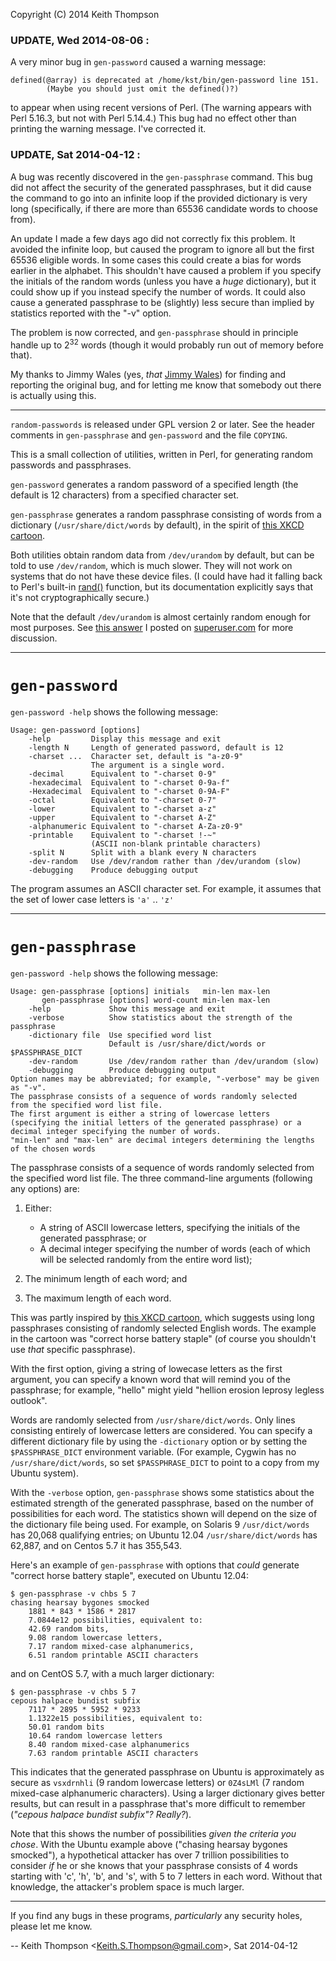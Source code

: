 Copyright (C) 2014 Keith Thompson

### UPDATE, Wed 2014-08-06 :

A very minor bug in `gen-password` caused a warning message:

    defined(@array) is deprecated at /home/kst/bin/gen-password line 151.
            (Maybe you should just omit the defined()?)

to appear when using recent versions of Perl.  (The warning appears
with Perl 5.16.3, but not with Perl 5.14.4.)  This bug had no effect
other than printing the warning message.  I've corrected it.

### UPDATE, Sat 2014-04-12 :

A bug was recently discovered in the `gen-passphrase` command.
This bug did not affect the security of the generated passphrases,
but it did cause the command to go into an infinite loop if the
provided dictionary is very long (specifically, if there are more
than 65536 candidate words to choose from).

An update I made a few days ago did not correctly fix this problem.
It avoided the infinite loop, but caused the program to ignore all
but the first 65536 eligible words.  In some cases this could create
a bias for words earlier in the alphabet.  This shouldn't have caused
a problem if you specify the initials of the random words (unless you
have a *huge* dictionary), but it could show up if you instead specify
the number of words.  It could also cause a generated passphrase to be
(slightly) less secure than implied by statistics reported with the
"-v" option.

The problem is now corrected, and `gen-passphrase` should in principle
handle up to 2<sup>32</sup> words (though it would probably run out
of memory before that).

My thanks to Jimmy Wales (yes, *that* [Jimmy
Wales](http://en.wikipedia.org/wiki/Jimmy_wales)) for finding and
reporting the original bug, and for letting me know that somebody
out there is actually using this.

---

`random-passwords` is released under GPL version 2 or later.  See the
header comments in `gen-passphrase` and `gen-password` and the file
`COPYING`.

This is a small collection of utilities, written in Perl, for
generating random passwords and passphrases.

`gen-password` generates a random password of a specified length
(the default is 12 characters) from a specified character set.

`gen-passphrase` generates a random passphrase consisting of words from
a dictionary (`/usr/share/dict/words` by default), in the spirit of
[this XKCD cartoon](http://xkcd.com/936/).

Both utilities obtain random data from `/dev/urandom` by
default, but can be told to use `/dev/random`, which is much
slower. They will not work on systems that do not have these
device files. (I could have had it falling back to Perl's built-in
[rand()](http://perldoc.perl.org/functions/rand.html) function, but its
documentation explicitly says that it's not cryptographically secure.)

Note that the default `/dev/urandom` is almost
certainly random enough for most purposes. See [this
answer](http://superuser.com/a/359601/92954) I posted on
[superuser.com](http://superuser.com/) for more discussion.

---

# `gen-password`

`gen-password -help` shows the following message:

    Usage: gen-password [options]
        -help         Display this message and exit
        -length N     Length of generated password, default is 12
        -charset ...  Character set, default is "a-z0-9"
                      The argument is a single word.
        -decimal      Equivalent to "-charset 0-9"
        -hexadecimal  Equivalent to "-charset 0-9a-f"
        -Hexadecimal  Equivalent to "-charset 0-9A-F"
        -octal        Equivalent to "-charset 0-7"
        -lower        Equivalent to "-charset a-z"
        -upper        Equivalent to "-charset A-Z"
        -alphanumeric Equivalent to "-charset A-Za-z0-9"
        -printable    Equivalent to "-charset !-~"
                      (ASCII non-blank printable characters)
        -split N      Split with a blank every N characters
        -dev-random   Use /dev/random rather than /dev/urandom (slow)
        -debugging    Produce debugging output

The program assumes an ASCII character set. For example, it assumes that 
the set of lower case letters is `'a'` .. `'z'` 

---

# `gen-passphrase`

`gen-password -help` shows the following message:

    Usage: gen-passphrase [options] initials   min-len max-len
           gen-passphrase [options] word-count min-len max-len
        -help             Show this message and exit
        -verbose          Show statistics about the strength of the passphrase
        -dictionary file  Use specified word list
                          Default is /usr/share/dict/words or $PASSPHRASE_DICT
        -dev-random       Use /dev/random rather than /dev/urandom (slow)
        -debugging        Produce debugging output
    Option names may be abbreviated; for example, "-verbose" may be given as "-v".
    The passphrase consists of a sequence of words randomly selected
    from the specified word list file.
    The first argument is either a string of lowercase letters
    (specifying the initial letters of the generated passphrase) or a
    decimal integer specifying the number of words.
    "min-len" and "max-len" are decimal integers determining the lengths
    of the chosen words

The passphrase consists of a sequence of words randomly selected
from the specified word list file.  The three command-line arguments
(following any options) are:

1. Either:

   * A string of ASCII lowercase letters, specifying the initials
   of the generated passphrase; or
   * A decimal integer specifying the
   number of words (each of which will be selected randomly from the
   entire word list);

2. The minimum length of each word; and

3. The maximum length of each word.

This was partly inspired by [this XKCD cartoon](http://xkcd.com/936/),
which suggests using long passphrases consisting of randomly selected
English words.  The example in the cartoon was "correct horse battery
staple" (of course you shouldn't use *that* specific passphrase).

With the first option, giving a string of lowecase letters as the
first argument, you can specify a known word that will remind you
of the passphrase; for example, "hello" might yield "hellion erosion
leprosy legless outlook".

Words are randomly selected from `/usr/share/dict/words`. Only lines
consisting entirely of lowercase letters are considered. You can
specify a different dictionary file by using the `-dictionary` option
or by setting the `$PASSPHRASE_DICT` environment variable. (For
example, Cygwin has no `/usr/share/dict/words`, so set
`$PASSPHRASE_DICT` to point to a copy from my Ubuntu system).

With the `-verbose` option, `gen-passphrase` shows some statistics
about the estimated strength of the generated passphrase, based on the
number of possibilities for each word. The statistics shown will depend
on the size of the dictionary file being used. For example, on Solaris
9 `/usr/dict/words` has 20,068 qualifying entries; on Ubuntu 12.04
`/usr/share/dict/words` has 62,887, and on Centos 5.7 it has 355,543.

Here's an example of `gen-passphrase` with options that *could*
generate "correct horse battery staple", executed on Ubuntu 12.04:

    $ gen-passphrase -v chbs 5 7
    chasing hearsay bygones smocked
        1881 * 843 * 1586 * 2817
        7.0844e12 possibilities, equivalent to:
        42.69 random bits,
        9.08 random lowercase letters,
        7.17 random mixed-case alphanumerics,
        6.51 random printable ASCII characters

and on CentOS 5.7, with a much larger dictionary:

    $ gen-passphrase -v chbs 5 7
    cepous halpace bundist subfix
        7117 * 2895 * 5952 * 9233
        1.1322e15 possibilities, equivalent to:
        50.01 random bits
        10.64 random lowercase letters
        8.40 random mixed-case alphanumerics
        7.63 random printable ASCII characters

This indicates that the generated passphrase on Ubuntu is approximately
as secure as `vsxdrnhli` (9 random lowercase letters) or `0Z4sLMl` (7
random mixed-case alphanumeric characters). Using a larger dictionary
gives better results, but can result in a passphrase that's more
difficult to remember (*"cepous halpace bundist subfix"? Really?*).

Note that this shows the number of possibilities *given the criteria
you chose*. With the Ubuntu example above ("chasing hearsay bygones
smocked"), a hypothetical attacker has over 7 trillion possibilities to
consider *if* he or she knows that your passphrase consists of 4 words
starting with 'c', 'h', 'b', and 's', with 5 to 7 letters in each word.
Without that knowledge, the attacker's problem space is much larger.

---

If you find any bugs in these programs, *particularly* any security holes, please let me know.

-- Keith Thompson <[Keith.S.Thompson@gmail.com](mailto:Keith.S.Thompson@gmail.com)>, Sat 2014-04-12
